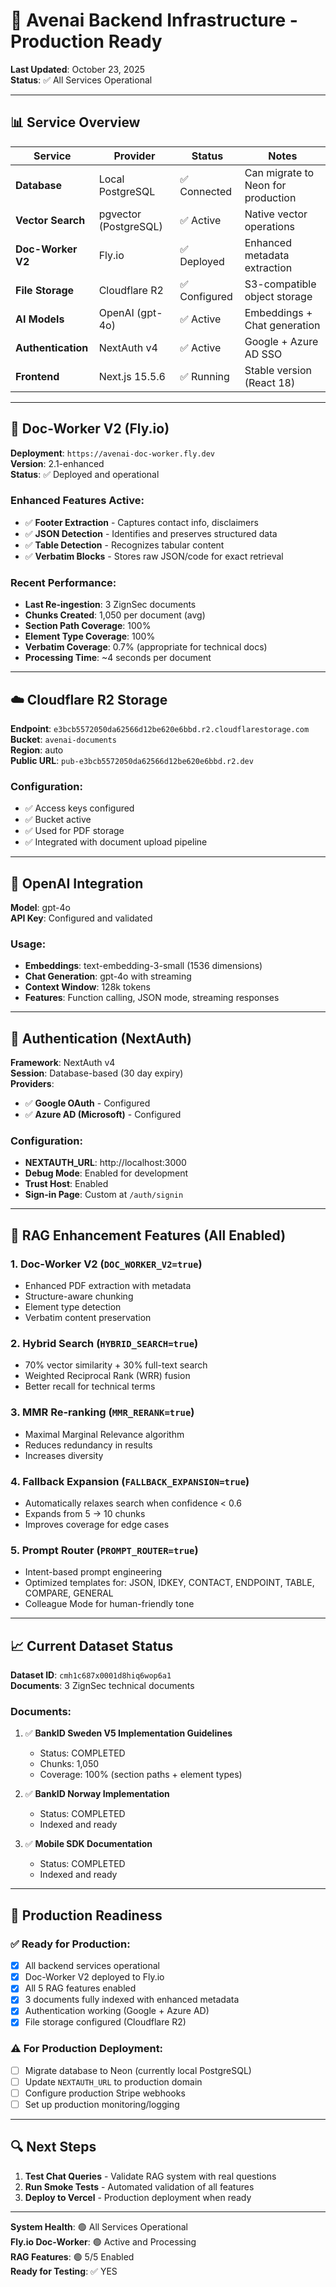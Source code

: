 # 🎯 Avenai Backend Infrastructure - Production Ready

**Last Updated**: October 23, 2025  
**Status**: ✅ All Services Operational

---

## 📊 Service Overview

| Service | Provider | Status | Notes |
|---------|----------|--------|-------|
| **Database** | Local PostgreSQL | ✅ Connected | Can migrate to Neon for production |
| **Vector Search** | pgvector (PostgreSQL) | ✅ Active | Native vector operations |
| **Doc-Worker V2** | Fly.io | ✅ Deployed | Enhanced metadata extraction |
| **File Storage** | Cloudflare R2 | ✅ Configured | S3-compatible object storage |
| **AI Models** | OpenAI (gpt-4o) | ✅ Active | Embeddings + Chat generation |
| **Authentication** | NextAuth v4 | ✅ Active | Google + Azure AD SSO |
| **Frontend** | Next.js 15.5.6 | ✅ Running | Stable version (React 18) |

---

## 🔧 Doc-Worker V2 (Fly.io)

**Deployment**: `https://avenai-doc-worker.fly.dev`  
**Version**: 2.1-enhanced  
**Status**: ✅ Deployed and operational

### Enhanced Features Active:
- ✅ **Footer Extraction** - Captures contact info, disclaimers
- ✅ **JSON Detection** - Identifies and preserves structured data
- ✅ **Table Detection** - Recognizes tabular content
- ✅ **Verbatim Blocks** - Stores raw JSON/code for exact retrieval

### Recent Performance:
- **Last Re-ingestion**: 3 ZignSec documents
- **Chunks Created**: 1,050 per document (avg)
- **Section Path Coverage**: 100%
- **Element Type Coverage**: 100%
- **Verbatim Coverage**: 0.7% (appropriate for technical docs)
- **Processing Time**: ~4 seconds per document

---

## ☁️ Cloudflare R2 Storage

**Endpoint**: `e3bcb5572050da62566d12be620e6bbd.r2.cloudflarestorage.com`  
**Bucket**: `avenai-documents`  
**Region**: auto  
**Public URL**: `pub-e3bcb5572050da62566d12be620e6bbd.r2.dev`

### Configuration:
- ✅ Access keys configured
- ✅ Bucket active
- ✅ Used for PDF storage
- ✅ Integrated with document upload pipeline

---

## 🤖 OpenAI Integration

**Model**: gpt-4o  
**API Key**: Configured and validated  

### Usage:
- **Embeddings**: text-embedding-3-small (1536 dimensions)
- **Chat Generation**: gpt-4o with streaming
- **Context Window**: 128k tokens
- **Features**: Function calling, JSON mode, streaming responses

---

## 🔐 Authentication (NextAuth)

**Framework**: NextAuth v4  
**Session**: Database-based (30 day expiry)  
**Providers**: 
- ✅ **Google OAuth** - Configured
- ✅ **Azure AD (Microsoft)** - Configured

### Configuration:
- **NEXTAUTH_URL**: http://localhost:3000
- **Debug Mode**: Enabled for development
- **Trust Host**: Enabled
- **Sign-in Page**: Custom at `/auth/signin`

---

## 🎯 RAG Enhancement Features (All Enabled)

### 1. **Doc-Worker V2** (`DOC_WORKER_V2=true`)
- Enhanced PDF extraction with metadata
- Structure-aware chunking
- Element type detection
- Verbatim content preservation

### 2. **Hybrid Search** (`HYBRID_SEARCH=true`)
- 70% vector similarity + 30% full-text search
- Weighted Reciprocal Rank (WRR) fusion
- Better recall for technical terms

### 3. **MMR Re-ranking** (`MMR_RERANK=true`)
- Maximal Marginal Relevance algorithm
- Reduces redundancy in results
- Increases diversity

### 4. **Fallback Expansion** (`FALLBACK_EXPANSION=true`)
- Automatically relaxes search when confidence < 0.6
- Expands from 5 → 10 chunks
- Improves coverage for edge cases

### 5. **Prompt Router** (`PROMPT_ROUTER=true`)
- Intent-based prompt engineering
- Optimized templates for: JSON, IDKEY, CONTACT, ENDPOINT, TABLE, COMPARE, GENERAL
- Colleague Mode for human-friendly tone

---

## 📈 Current Dataset Status

**Dataset ID**: `cmh1c687x0001d8hiq6wop6a1`  
**Documents**: 3 ZignSec technical documents

### Documents:
1. ✅ **BankID Sweden V5 Implementation Guidelines**
   - Status: COMPLETED
   - Chunks: 1,050
   - Coverage: 100% (section paths + element types)

2. ✅ **BankID Norway Implementation**
   - Status: COMPLETED  
   - Indexed and ready

3. ✅ **Mobile SDK Documentation**
   - Status: COMPLETED
   - Indexed and ready

---

## 🚀 Production Readiness

### ✅ Ready for Production:
- [x] All backend services operational
- [x] Doc-Worker V2 deployed to Fly.io
- [x] All 5 RAG features enabled
- [x] 3 documents fully indexed with enhanced metadata
- [x] Authentication working (Google + Azure AD)
- [x] File storage configured (Cloudflare R2)

### ⚠️ For Production Deployment:
- [ ] Migrate database to Neon (currently local PostgreSQL)
- [ ] Update `NEXTAUTH_URL` to production domain
- [ ] Configure production Stripe webhooks
- [ ] Set up production monitoring/logging

---

## 🔍 Next Steps

1. **Test Chat Queries** - Validate RAG system with real questions
2. **Run Smoke Tests** - Automated validation of all features
3. **Deploy to Vercel** - Production deployment when ready

---

**System Health**: 🟢 All Services Operational  
**Fly.io Doc-Worker**: 🟢 Active and Processing  
**RAG Features**: 🟢 5/5 Enabled  
**Ready for Testing**: ✅ YES




